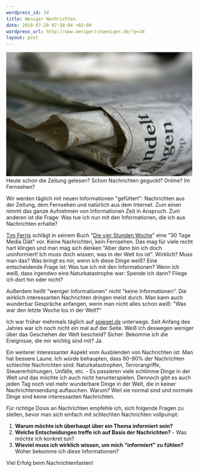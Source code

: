 ```yaml
--- 
wordpress_id: 34
title: Weniger Nachrichten
date: 2010-07-20 07:58:04 +02:00
wordpress_url: http://www.wenigeristweniger.de/?p=34
layout: post
---
```

<div class="center"><a href="http://www.flickr.com/photos/9619972@N08/2781329487/"><img src="/wp-content/uploads/2010/07/2781329487_ba20fd6005.jpeg" alt="Newspaper" title="2781329487_ba20fd6005" width="500" height="333" class="aligncenter size-full wp-image-238" /></a>
</div>
Heute schon die Zeitung gelesen? Schon Nachrichten geguckt? Online? Im Fernsehen?

Wir werden täglich mit neuen Informationen "gefüttert": Nachrichten aus der Zeitung, dem Fernsehen und natürlich aus dem Internet. Zum einen nimmt das ganze Aufnehmen von Informationen Zeit in Anspruch. Zum anderen ist die Frage: Was tue ich nun mit den Informationen, die ich aus Nachrichten erhalte?

<a href="http://www.fourhourworkweek.com/blog/">Tim Ferris</a> schlägt in seinem Buch "<a href="http://www.amazon.de/exec/obidos/ASIN/3430200512/hendrvolkm-21">Die vier Stunden Woche</a>" eine "30 Tage Media Diät" vor. Keine Nachrichten, kein Fernsehen. Das mag für viele recht hart klingen und man mag sich denken "Aber dann bin ich doch uninformiert! Ich muss doch wissen, was in der Welt los ist". Wirklich? Muss man das? Was bringt es mir, wenn ich diese Dinge weiß? Eine entscheidende Frage ist: Was tue ich mit den Informationen? Wenn ich weiß, dass irgendwo eine Naturkatastrophe war: Spende ich dann? Fliege ich dort hin oder nicht?

Außerdem heißt "weniger Informationen" nicht "keine Informationen". Die wirklich interessanten Nachrichten dringen meist durch. Man kann auch wunderbar Gespräche anfangen, wenn man nicht alles schon weiß: "Was war den letzte Woche los in der Welt?"

Ich war früher mehrmals täglich auf <a href="http://www.spiegel.de">spiegel.de</a> unterwegs. Seit Anfang des Jahres war ich noch nicht ein mal auf der Seite. Weiß ich deswegen weniger über das Geschehen der Welt bescheid? Sicher. Bekomme ich die Ereignisse, die mir wichtig sind mit? Ja.

Ein weiterer interessanter Aspekt vom Ausblenden von Nachrichten ist: Man hat bessere Laune. Ich würde behaupten, dass 80-90% der Nachrichten schlechte Nachrichten sind: Naturkatastrophen, Terrorangriffe, Steuererhöhungen, Unfälle, etc. - Es passieren viele schlimme Dinge in der Welt und das möchte ich auch nicht herunterspielen. Dennoch gibt es auch jeden Tag noch viel mehr wunderbare Dinge in der Welt, die in keiner Nachrichtensendung auftauchen. Warum? Weil sie normal sind und normale Dinge sind keine interessanten Nachrichten.

Für richtige Dosis an Nachrichten empfehle ich, sich folgende Fragen zu stellen, bevor man sich einfach mit schlechten Nachrichten vollpumpt:
<ol>
	<li><strong>Warum möchte ich überhaupt über ein Thema informiert sein?</strong></li>
	<li><strong>Welche Entscheidungen treffe ich auf Basis der Nachrichten?</strong> - Was möchte ich konkret tun?</li>
	<li><strong>Wieviel muss ich wirklich wissen, um mich "informiert" zu fühlen?</strong> Woher bekomme ich diese Informationen?</li>
</ol>
Viel Erfolg beim Nachrichtenfasten!
